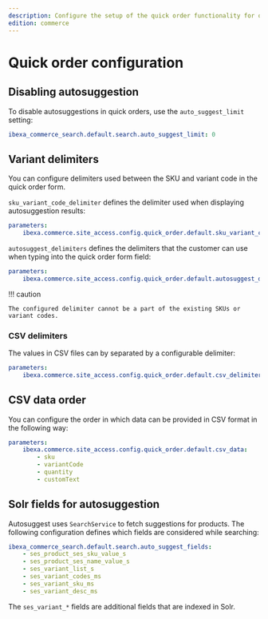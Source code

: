 ```yaml
---
description: Configure the setup of the quick order functionality for quickly ordering products in bulk.
edition: commerce
---
```


# Quick order configuration

## Disabling autosuggestion

To disable autosuggestions in quick orders, use the `auto_suggest_limit` setting:

``` yaml
ibexa_commerce_search.default.search.auto_suggest_limit: 0
```

## Variant delimiters

You can configure delimiters used between the SKU and variant code in the quick order form.

`sku_variant_code_delimiter` defines the delimiter used when displaying autosuggestion results:

``` yaml
parameters:
    ibexa.commerce.site_access.config.quick_order.default.sku_variant_code_delimiter: '::'
```

`autosuggest_delimiters` defines the delimiters that the customer can use when typing into the quick order form field:

``` yaml
parameters:
    ibexa.commerce.site_access.config.quick_order.default.autosuggest_delimiters: [' ', '/', '-', '::']
```

!!! caution

    The configured delimiter cannot be a part of the existing SKUs or variant codes.

### CSV delimiters

The values in CSV files can by separated by a configurable delimiter:

``` yaml
parameters:
    ibexa.commerce.site_access.config.quick_order.default.csv_delimiters: [';', ',']
```

## CSV data order

You can configure the order in which data can be provided in CSV format in the following way:

``` yaml
parameters:
    ibexa.commerce.site_access.config.quick_order.default.csv_data:
        - sku
        - variantCode
        - quantity
        - customText
```

## Solr fields for autosuggestion

Autosuggest uses `SearchService` to fetch suggestions for products.
The following configuration defines which fields are considered while searching:

``` yaml
ibexa_commerce_search.default.search.auto_suggest_fields:
    - ses_product_ses_sku_value_s
    - ses_product_ses_name_value_s
    - ses_variant_list_s
    - ses_variant_codes_ms
    - ses_variant_sku_ms
    - ses_variant_desc_ms
```

The `ses_variant_*` fields are additional fields that are indexed in Solr.

